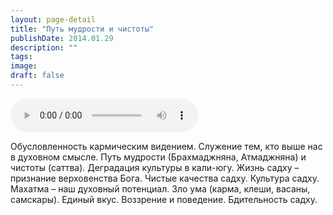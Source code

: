 ```yaml
---
layout: page-detail
title: "Путь мудрости и чистоты"
publishDate: 2014.01.29
description: ""
tags:
image:
draft: false
---
```


<audio title="2014.01.29 - Путь мудрости и чистоты.mp3" src="https://filer-api.advayta.org/v1.0/public/files/72901" controls=""></audio>

 Обусловленность кармическим видением. Служение тем, кто выше нас в духовном смысле. Путь мудрости (Брахмаджняна, Атмаджняна) и чистоты (саттва). Деградация культуры в кали-югу. Жизнь садху – признание верховенства Бога. Чистые качества садху. Культура садху. Махатма – наш духовный потенциал. Зло ума (карма, клеши, васаны, самскары). Единый вкус. Воззрение и поведение. Бдительность садху. 

  
